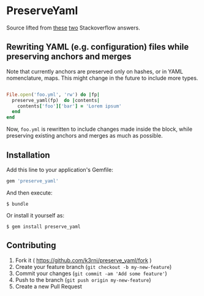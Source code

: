 # PreserveYaml

Source lifted from [these](http://stackoverflow.com/a/12964176) [two](http://stackoverflow.com/a/15343320)
Stackoverflow answers.

## Rewriting YAML (e.g. configuration) files while preserving anchors and merges

Note that currently anchors are preserved only on hashes, or in YAML nomenclature, maps. This might change in the future to include more types.

```ruby

File.open('foo.yml', 'rw') do |fp|
  preserve_yaml(fp)  do |contents|
    contents['foo']['bar'] = 'Lorem ipsum'
  end
end
```

Now, `foo.yml` is rewritten to include changes made inside the block, while preserving existing anchors and merges as much as possible.

## Installation

Add this line to your application's Gemfile:

```ruby
gem 'preserve_yaml'
```

And then execute:

    $ bundle

Or install it yourself as:

    $ gem install preserve_yaml

## Contributing

1. Fork it ( https://github.com/k3rni/preserve_yaml/fork )
2. Create your feature branch (`git checkout -b my-new-feature`)
3. Commit your changes (`git commit -am 'Add some feature'`)
4. Push to the branch (`git push origin my-new-feature`)
5. Create a new Pull Request

